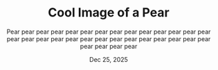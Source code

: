 ---
    thumbnail: 'https://foodwise.org/wp-content/uploads/2023/11/DSC_5976-1024x683.jpg'
    date: 'Dec 25, 2025'
    slug: 'epic-pear'
    tags: 
        - Fall
        - Winter
    length: '4'
    title: 'Cool Image of a Pear'
    subtitle: 'Pear pear pear pear pear pear pear pear pear pear pear pear pear pear pear pear pear pear pear pear pear pear pear pear pear pear pear pear pear pear pear pear '
---